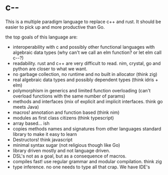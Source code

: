 # c--
This is a multiple paradigm language to replace c++ and rust.
It should be easier to pick up and more productive than Go.

the top goals of this language are:
- interoperability with c and possibly other functional languages with algebraic data types (why can't we call an elm function? or let elm call c--?)
- readability. rust and c++ are very difficult to read. nim, crystal, go and python are closer to what we want.
- no garbage collection, no runtime and no built in allocator (think zig)
- real algebraic data types and possibly dependent types (think idris + elm)
- polymorphism in generics and limited function overloading (can't overload functions with the same number of params)
- methods and interfaces (mix of explicit and implicit interfaces. think go meets Java)
- macros! annotation and function based (think nim)
- modules as first class citizens (think typescript)
- array based... ish
- copies methods names and signatures from other languages standard library to make it easy to learn
- Destructors! think javascript
- minimal syntax sugar (not religious though like Go)
- library driven mostly and not language driven.
- DSL's not as a goal, but as a consequence of macros.
- compiles fast! use regular grammar and modular compilation. think zig
- type inference. no one needs to type all that crap. We have IDE's
